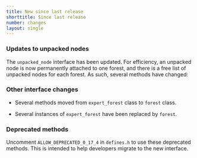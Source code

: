 ```yaml
---
title: New since last release
shorttitle: Since last release
number: changes
layout: single
---
```


### Updates to unpacked nodes

The ```unpacked_node``` interface has been updated.
For efficiency, an unpacked node is now permanently attached to
one forest, and there is a free list of unpacked nodes for each forest.
As such, several methods have changed:


### Other interface changes

* Several methods moved from ```expert_forest``` class
    to ```forest``` class.

* Several instances of ```expert_forest``` have been replaced by ```forest```.

### Deprecated methods

Uncomment ```ALLOW_DEPRECATED_0_17_4``` in ```defines.h```
to use these deprecated methods.
This is intended to help developers migrate to the new interface.



